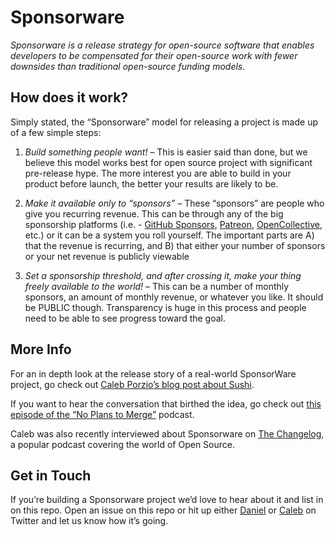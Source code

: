 # Sponsorware
*Sponsorware is a release strategy for open-source software that enables developers to be compensated for their open-source work with fewer downsides than traditional open-source funding models.*

## How does it work?
Simply stated, the “Sponsorware” model for releasing a project is made up of a few simple steps:

1. *Build something people want!* –
This is easier said than done, but we believe this model works best for open source project with significant pre-release hype. The more interest you are able to build in your product before launch, the better your results are likely to be.

2. *Make it available only to “sponsors”* –
These “sponsors” are people who give you recurring revenue. This can be through any of the big sponsorship platforms (i.e. - [GitHub Sponsors](https://github.com/sponsors), [Patreon](https://www.patreon.com/), [OpenCollective](https://opencollective.com/), etc.) or it can be a system you roll yourself. The important parts are A) that the revenue is recurring, and B) that either your number of sponsors or your net revenue is publicly viewable

3. *Set a sponsorship threshold, and after crossing it, make your thing freely available to the world!* – 
This can be a number of monthly sponsors, an amount of monthly revenue, or whatever you like. It should be PUBLIC though. Transparency is huge in this process and people need to be able to see progress toward the goal.

## More Info
For an in depth look at the release story of a real-world SponsorWare project, go check out [Caleb Porzio’s blog post about Sushi](http://calebporzio.com/sponsorware). 

If you want to hear the conversation that birthed the idea, go check out [this episode of the “No Plans to Merge”](https://noplanstomerge.simplecast.com/episodes/funding-opensource-software-aka-sponsorware) podcast.

Caleb was also recently interviewed about Sponsorware on [The Changelog](https://changelog.com/podcast/381), a popular podcast covering the world of Open Source.

## Get in Touch
If you’re building a Sponsorware project we’d love to hear about it and list in on this repo. Open an issue on this repo or hit up either [Daniel](http://twitter.com/DCoulbourne) or [Caleb](http://twitter.com/calebporzio) on Twitter and let us know how it’s going.
